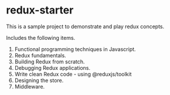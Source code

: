 # redux-starter
This is a sample project to demonstrate and play redux concepts.

Includes the following items.

1. Functional programming techniques in Javascript.
2. Redux fundamentals.
3. Building Redux from scratch.
4. Debugging Redux applications.
5. Write clean Redux code - using @reduxjs/toolkit
6. Designing the store.
7. Middleware.
